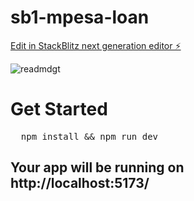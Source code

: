 # sb1-mpesa-loan

[Edit in StackBlitz next generation editor ⚡️](https://stackblitz.com/~/github.com/piktokenn/sb1-mpesa-loan)

![readmdgt](https://github.com/user-attachments/assets/ddfe3b49-6492-4343-92b4-1b96613cb4d3)

# Get Started
<pre>
  npm install && npm run dev
</pre> 

## Your app will be running on  http://localhost:5173/
